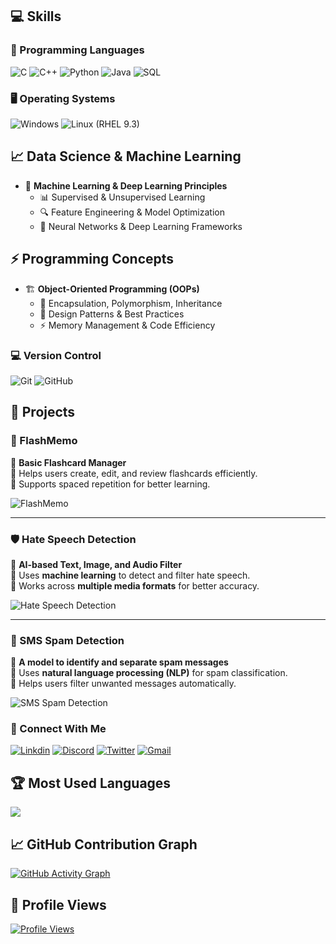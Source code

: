 ## 💻 Skills

### 🔹 Programming Languages
![C](https://img.shields.io/badge/C-%2300599C.svg?style=for-the-badge&logo=c&logoColor=white)
![C++](https://img.shields.io/badge/c++-%2300599C.svg?style=for-the-badge&logo=c%2B%2B&logoColor=white)
![Python](https://img.shields.io/badge/python-%233776AB.svg?style=for-the-badge&logo=python&logoColor=white)
![Java](https://img.shields.io/badge/java-%23ED8B00.svg?style=for-the-badge&logo=java&logoColor=white)
![SQL](https://img.shields.io/badge/mysql-%2300f.svg?style=for-the-badge&logo=mysql&logoColor=white)

### 🖥️ Operating Systems
![Windows](https://img.shields.io/badge/windows-%230078D6.svg?style=for-the-badge&logo=windows&logoColor=white)
![Linux (RHEL 9.3)](https://img.shields.io/badge/RHEL-9.3-%23EE0000.svg?style=for-the-badge&logo=redhat&logoColor=white)

## 📈 Data Science & Machine Learning
- 🤖 **Machine Learning & Deep Learning Principles**  
  - 📊 Supervised & Unsupervised Learning  
  - 🔍 Feature Engineering & Model Optimization  
  - 🎯 Neural Networks & Deep Learning Frameworks  

## ⚡ Programming Concepts
- 🏗 **Object-Oriented Programming (OOPs)**  
  - 🔹 Encapsulation, Polymorphism, Inheritance  
  - 🔗 Design Patterns & Best Practices  
  - ⚡ Memory Management & Code Efficiency  



### 💻 Version Control
![Git](https://img.shields.io/badge/git-%23F05033.svg?style=for-the-badge&logo=git&logoColor=white)
![GitHub](https://img.shields.io/badge/github-%23181717.svg?style=for-the-badge&logo=github&logoColor=white)

## 🚀 Projects

### 📝 FlashMemo  
📌 **Basic Flashcard Manager**  
🔹 Helps users create, edit, and review flashcards efficiently.  
🔹 Supports spaced repetition for better learning.  

![FlashMemo](https://img.shields.io/badge/FlashMemo-Project-blue?style=for-the-badge)

---

### 🛡️ Hate Speech Detection  
📌 **AI-based Text, Image, and Audio Filter**  
🔹 Uses **machine learning** to detect and filter hate speech.  
🔹 Works across **multiple media formats** for better accuracy.  

![Hate Speech Detection](https://img.shields.io/badge/Hate_Speech_Detection-AI-red?style=for-the-badge)

---

### 📩 SMS Spam Detection  
📌 **A model to identify and separate spam messages**  
🔹 Uses **natural language processing (NLP)** for spam classification.  
🔹 Helps users filter unwanted messages automatically.  

![SMS Spam Detection](https://img.shields.io/badge/SMS_Spam_Detection-ML-green?style=for-the-badge)



### 🪪 Connect With Me
[![Linkdin](https://img.shields.io/badge/LinkedIn-%230077B5.svg?logo=linkedin&logoColor=white)](https://linkdin.com/tanishka-dhanwan-788443317)
[![Discord](https://img.shields.io/badge/Discord-%237289DA.svg?logo=discord&logoColor=white)](https://discordapp.com/users/1288912394575155260)
[![Twitter](https://img.shields.io/badge/Twitter-%231DA1F2.svg?logo=Twitter&logoColor=white)](https://twitter.com/DhanwanTanishka)
[![Gmail](https://img.shields.io/badge/Gmail-%23D14836.svg?logo=gmail&logoColor=white)](mailto:dhanwantanishka4169@gmail.com)



## 🏆 Most Used Languages
![](https://github-readme-stats.vercel.app/api/top-langs/?username=dhanwantanishka&theme=radical&hide_border=false&include_all_commits=false&count_private=true&layout=compact)



## 📈 GitHub Contribution Graph
[![GitHub Activity Graph](https://github-readme-activity-graph.vercel.app/graph?username=dhanwantanishka&theme=github-dark&bg_color=0D1117&color=58A6FF&line=58A6FF&point=FFFFFF&area=true&hide_border=true)](https://github.com/dhanwantanishka)



## 👀 Profile Views  
[![Profile Views](https://komarev.com/ghpvc/?username=dhanwantanishka&color=blue&style=for-the-badge&label=PROFILE+VIEWS)](https://github.com/dhanwantanishka)






  
